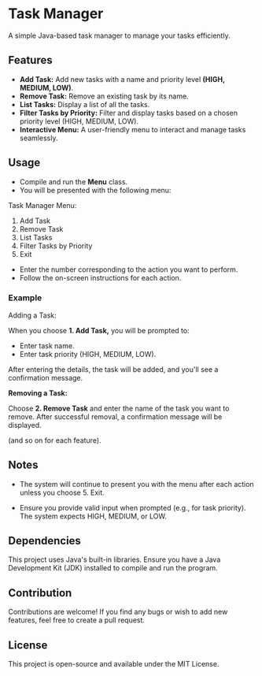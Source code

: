 # Task Manager
A simple Java-based task manager to manage your tasks efficiently.

## Features
- **Add Task:** Add new tasks with a name and priority level **(HIGH, MEDIUM, LOW)**.<br>
- **Remove Task:** Remove an existing task by its name.<br>
- **List Tasks:** Display a list of all the tasks.<br>
- **Filter Tasks by Priority:** Filter and display tasks based on a chosen priority level (HIGH, MEDIUM, LOW).<br>
- **Interactive Menu:** A user-friendly menu to interact and manage tasks seamlessly.<br>


## Usage
- Compile and run the **Menu** class. <br>
- You will be presented with the following menu:

Task Manager Menu:
1. Add Task
2. Remove Task
3. List Tasks
4. Filter Tasks by Priority
5. Exit <br>


- Enter the number corresponding to the action you want to perform.
- Follow the on-screen instructions for each action.<br>

### Example
   Adding a Task:

When you choose **1. Add Task,** you will be prompted to:

- Enter task name. <br>
- Enter task priority (HIGH, MEDIUM, LOW). <br>

After entering the details, the task will be added, and you'll see a confirmation message.

**Removing a Task:**

Choose **2. Remove Task** and enter the name of the task you want to remove. After successful removal, a confirmation message will be displayed.

(and so on for each feature).

## Notes
- The system will continue to present you with the menu after each action unless you choose 5. Exit. <br>


- Ensure you provide valid input when prompted (e.g., for task priority). The system expects HIGH, MEDIUM, or LOW. <br>
## Dependencies
This project uses Java's built-in libraries. Ensure you have a Java Development Kit (JDK) installed to compile and run the program.

## Contribution
Contributions are welcome! If you find any bugs or wish to add new features, feel free to create a pull request.

## License
This project is open-source and available under the MIT License.